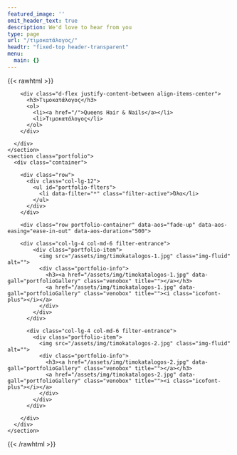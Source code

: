 ```yaml
---
featured_image: ''
omit_header_text: true
description: We'd love to hear from you
type: page
url: "/τιμοκατάλογος/"
headtr: "fixed-top header-transparent"
menu:
  main: {}
---
```


{{< rawhtml >}}
<section class="breadcrumbs">
      <div class="container">

        <div class="d-flex justify-content-between align-items-center">
          <h3>Tιμοκατάλογος</h3>
          <ol>
            <li><a href="/">Queens Hair & Nails</a></li>
            <li>Tιμοκατάλογος</li>
          </ol>
        </div>

      </div>
    </section>
    <section class="portfolio">
      <div class="container">

        <div class="row">
          <div class="col-lg-12">
            <ul id="portfolio-flters">
              <li data-filter="*" class="filter-active">Όλα</li>
            </ul>
          </div>
        </div>
		
        <div class="row portfolio-container" data-aos="fade-up" data-aos-easing="ease-in-out" data-aos-duration="500">
		 
		<div class="col-lg-4 col-md-6 filter-entrance">
            <div class="portfolio-item">
              <img src="/assets/img/timokatalogos-1.jpg" class="img-fluid" alt="">
              <div class="portfolio-info">
                <h3><a href="/assets/img/timokatalogos-1.jpg" data-gall="portfolioGallery" class="venobox" title=""></a></h3>
                <a href="/assets/img/timokatalogos-1.jpg" data-gall="portfolioGallery" class="venobox" title=""><i class="icofont-plus"></i></a>
              </div>
            </div>
          </div>
		 
		  <div class="col-lg-4 col-md-6 filter-entrance">
            <div class="portfolio-item">
              <img src="/assets/img/timokatalogos-2.jpg" class="img-fluid" alt="">
              <div class="portfolio-info">
                <h3><a href="/assets/img/timokatalogos-2.jpg" data-gall="portfolioGallery" class="venobox" title=""></a></h3>
                <a href="/assets/img/timokatalogos-2.jpg" data-gall="portfolioGallery" class="venobox" title=""><i class="icofont-plus"></i></a>
              </div>
            </div>
          </div>
		  
        </div>
      </div>
    </section>
{{< /rawhtml >}}
